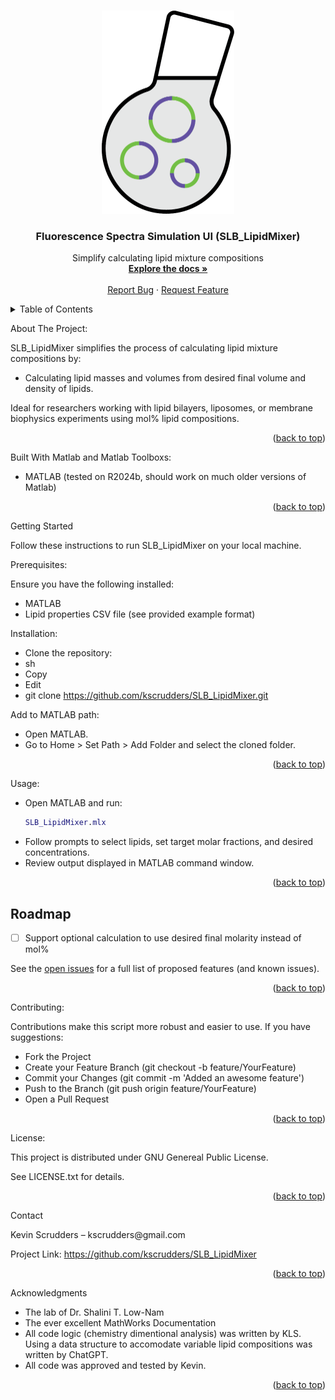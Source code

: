 <a id="readme-top"></a>
<!--
*** Thanks for checking out the SLB_LipidMixer Readme. If you have a suggestion
*** that would make this better, please fork the repo and create a pull request
*** or simply open an issue with the tag "enhancement".
*** 
*** I imagine a world where scientific knowledge provides solutions for every health challenge, enabling everyone to live with autonomy, freedom, and well-being.
*** I created this project so that I might streamline taking raw microscopy data in my PhD and convert that in biological insights that might aid understanding the next generation of engineered T cell immunotherapies.
*** I hope this could be useful to a few future scienctist in whatever pursuit they are taking on. 
*** I would be overjoyed to help enable you to make discoveries and share knowlegde with humanity.
-->

<!-- PROJECT LOGO --> <br /> <div align="center">   <a href="https://github.com/kscrudders/SLB_LipidMixer"> <img src="images/SLB_LipidMixer_projectlogo.png" alt="Logo" width="212" height="325"> </a> <h3 align="center">Fluorescence Spectra Simulation UI (SLB_LipidMixer)</h3> <p align="center"> Simplify calculating lipid mixture compositions <br /> <a href="https://github.com/your_username/SLB_LipidMixer"><strong>Explore the docs »</strong></a> <br /> <br /> <a href="https://github.com/kscrudders/SLB_LipidMixer/issues">Report Bug</a> · <a href="https://github.com/kscrudders/SLB_LipidMixer/issues">Request Feature</a> </p> </div> <!-- TABLE OF CONTENTS --> <details> <summary>Table of Contents</summary> <ol> <li><a href="#about-the-project">About The Project</a></li> <li><a href="#built-with">Built With</a></li> <li><a href="#getting-started">Getting Started</a> <ul> <li><a href="#prerequisites">Prerequisites</a></li> <li><a href="#installation">Installation</a></li> </ul> </li> <li><a href="#usage">Usage</a></li> <li><a href="#roadmap">Roadmap</a></li> <li><a href="#contributing">Contributing</a></li> <li><a href="#license">License</a></li> <li><a href="#contact">Contact</a></li> <li><a href="#acknowledgments">Acknowledgments</a></li> </ol> </details> <!-- ABOUT THE PROJECT -->
About The Project: </p>
SLB_LipidMixer simplifies the process of calculating lipid mixture compositions by:

- Calculating lipid masses and volumes from desired final volume and density of lipids.

Ideal for researchers working with lipid bilayers, liposomes, or membrane biophysics experiments using mol% lipid compositions.

<p align="right">(<a href="#readme-top">back to top</a>)</p> <!-- BUILT WITH -->

Built With Matlab and Matlab Toolboxs:
- MATLAB (tested on R2024b, should work on much older versions of Matlab)
	
<p align="right">(<a href="#readme-top">back to top</a>)</p> <!-- GETTING STARTED -->

Getting Started </p>
Follow these instructions to run SLB_LipidMixer on your local machine.

Prerequisites: </p>
Ensure you have the following installed:
- MATLAB
- Lipid properties CSV file (see provided example format)

Installation: </p>
* Clone the repository:
* sh
* Copy
* Edit
* git clone https://github.com/kscrudders/SLB_LipidMixer.git

Add to MATLAB path: </p>
* Open MATLAB.
* Go to Home > Set Path > Add Folder and select the cloned folder.

<p align="right">(<a href="#readme-top">back to top</a>)</p> <!-- USAGE EXAMPLES -->

Usage: </p>
* Open MATLAB and run:
   ```matlab
   SLB_LipidMixer.mlx
   ```
* Follow prompts to select lipids, set target molar fractions, and desired concentrations.
* Review output displayed in MATLAB command window.

<p align="right">(<a href="#readme-top">back to top</a>)</p> <!-- ROADMAP -->

## Roadmap

- [ ] Support optional calculation to use desired final molarity instead of mol% 


See the [open issues](https://github.com/kscrudders/SLB_LipidMixer/issues) for a full list of proposed features (and known issues).

<p align="right">(<a href="#readme-top">back to top</a>)</p> <!-- CONTRIBUTING -->

Contributing: </p>
Contributions make this script more robust and easier to use. If you have suggestions:
* Fork the Project
* Create your Feature Branch (git checkout -b feature/YourFeature)
* Commit your Changes (git commit -m 'Added an awesome feature')
* Push to the Branch (git push origin feature/YourFeature)
* Open a Pull Request

<p align="right">(<a href="#readme-top">back to top</a>)</p> <!-- LICENSE -->

License: </p>
This project is distributed under GNU Genereal Public License. </p>
See LICENSE.txt for details.

<p align="right">(<a href="#readme-top">back to top</a>)</p> <!-- CONTACT -->
Contact </p>
Kevin Scrudders – kscrudders@gmail.com

Project Link: https://github.com/kscrudders/SLB_LipidMixer

<p align="right">(<a href="#readme-top">back to top</a>)</p> <!-- ACKNOWLEDGMENTS -->

Acknowledgments
* The lab of Dr. Shalini T. Low-Nam
* The ever excellent MathWorks Documentation
* All code logic (chemistry dimentional analysis) was written by KLS. Using a data structure to accomodate variable lipid compositions was written by ChatGPT. 
* All code was approved and tested by Kevin.

<p align="right">(<a href="#readme-top">back to top</a>)</p>
